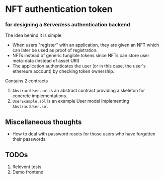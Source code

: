 # NFT authentication token
### for designing a <i>Serverless</i> authentication backend

The idea behind it is simple:
* When users "register" with an application, they are given an NFT which can later be used as proof of registration.
* NFTs instead of generic fungible tokens since NFTs can store user meta-data (instead of asset URI)
* The application authenticates the user (or in this case, the user's ethereum account) by checking token ownership.

Contains 2 contracts
1. `AbstractUser.sol` is an abstract contract providing a skeleton for concrete implementations.
2. `UserExample.sol` is an example User model implementing `AbstractUser.sol`

## Miscellaneous thoughts
* How to deal with password resets for those users who have forgotten their passwords.

## TODOs
1. Relevent tests
2. Demo frontend